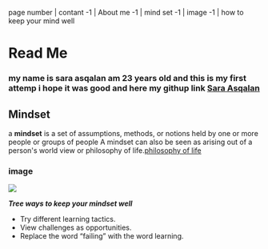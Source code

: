 page number | contant
-1 | About me
-1 | mind set
-1 | image
-1 | how to keep your mind well


# Read Me
### my name is sara asqalan am 23 years old and this is my first attemp i hope it was good and here my githup link [Sara Asqalan](https://github.com/saraasqalan)
## Mindset
 a **mindset** is a set of assumptions, methods, or notions held by one or more people or groups of people
 A mindset can also be seen as arising out of a person's world view or philosophy of life.[philosophy of life](https://en.wikipedia.org/wiki/Lebensphilosophie)

### image
 ![](https://teacherbooker.com/wp-content/uploads/2017/10/Blog-pic-growth-mindset.jpg)


***Tree ways to keep your mindset well***
- Try different learning tactics.
- View challenges as opportunities.
- Replace the word “failing” with the word learning.


